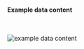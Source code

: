 <h4>Example data content</h4>
<br>

<img src="specialty-rx-request-bundle-1.png" alt="example data content"/><br><br>